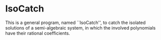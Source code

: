 # IsoCatch
This is a general program, named ``IsoCatch'',  to catch the isolated solutions of a semi-algebraic system, in which the involved polynomials have their rational coefficients.
